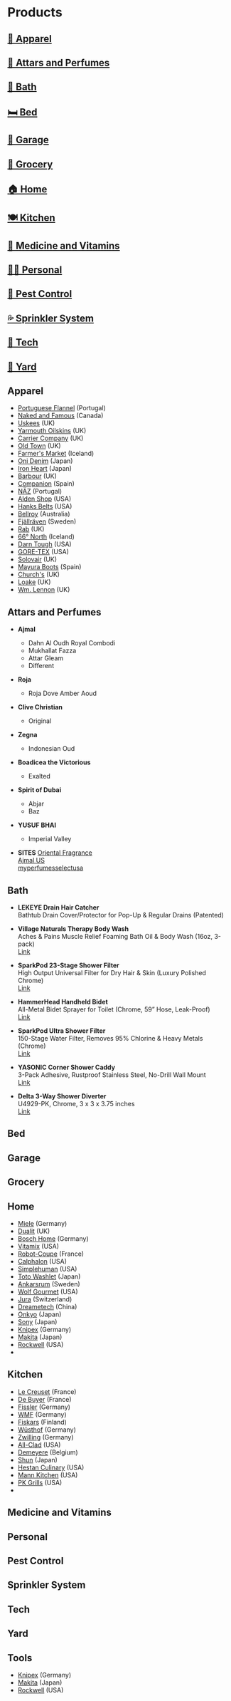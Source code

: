# Products

## [👕 Apparel](#Apparel)  
## [🧴 Attars and Perfumes](#Attars-and-Perfumes)  
## [🛁 Bath](#Bath)  
## [🛏️ Bed](#Bed)  
## [🚗 Garage](#Garage)  
## [🛒 Grocery](#Grocery)  
## [🏠 Home](#Home)  
## [🍽️ Kitchen](#Kitchen)  
## [💊 Medicine and Vitamins](#Medicine-and-Vitamins)  
## [🧑‍⚕️ Personal](#Personal)  
## [🐜 Pest Control](#Pest-Control)  
## [💦 Sprinkler System](#Sprinkler-System)  
## [📱 Tech](#Tech)  
## [🌿 Yard](#Yard)  

## Apparel
- [Portuguese Flannel](https://www.portugueseflannel.com/) (Portugal)   
- [Naked and Famous](https://www.nakedandfamousdenim.com/) (Canada)   
- [Uskees](https://uskees.com/) (UK)   
- [Yarmouth Oilskins](https://www.yarmouthoilskins.com/) (UK)   
- [Carrier Company](https://carriercompany.co.uk/) (UK)   
- [Old Town](https://www.old-town.co.uk/) (UK)   
- [Farmer's Market](https://farmersmarket.is/) (Iceland)   
- [Oni Denim](https://www.onidenim.com/) (Japan)   
- [Iron Heart](https://www.ironheart.co.uk/) (Japan)   
- [Barbour](https://www.barbour.com/us/) (UK)   
- [Companion](https://companiondenim.com/) (Spain)   
- [NÄZ](https://naz.pt/) (Portugal)   
- [Alden Shop](https://www.aldenshop.com/) (USA)   
- [Hanks Belts](https://www.hanksbelts.com/) (USA)     
- [Bellroy](https://bellroy.com/) (Australia)   
- [Fjällräven](https://www.fjallraven.com/) (Sweden)   
- [Rab](https://rab.equipment/) (UK)   
- [66° North](https://www.66north.com/) (Iceland)   
- [Darn Tough](https://darntough.com/) (USA)   
- [GORE-TEX](https://www.gore-tex.com/outerwear) (USA)
- [Solovair](https://www.solovairdirect.com/) (UK)   
- [Mayura Boots](https://www.mayuraboots.com/) (Spain)   
- [Church's](https://www.church-footwear.com/) (UK)   
- [Loake](https://www.loake.co.uk/) (UK)   
- [Wm. Lennon](https://www.wmlennon.com/) (UK)
  
## Attars and Perfumes    
- **Ajmal**
    - Dahn Al Oudh Royal Combodi
    - Mukhallat Fazza
    - Attar Gleam
    - Different
- **Roja**
    - Roja Dove Amber Aoud
- **Clive Christian**
    - Original
- **Zegna**
    - Indonesian Oud
- **Boadicea the Victorious**
    - Exalted 
- **Spirit of Dubai**
    - Abjar
    - Baz
- **YUSUF BHAI**
    - Imperial Valley

- **SITES**
  [Oriental Fragrance](https://www.oriental-fragrance.com/en/)   
  [Ajmal US](https://ajmalperfumeus.com/?srsltid=AfmBOoqUszccJ1xAiaZn4UIWcQYb0e4TNhRBia_gD0uMFdYjfcN4WBbu)   
  [myperfumesselectusa](https://www.myperfumesselectusa.com/)   


## Bath    

- **LEKEYE Drain Hair Catcher**  
  Bathtub Drain Cover/Protector for Pop-Up & Regular Drains (Patented)

- **Village Naturals Therapy Body Wash**  
  Aches & Pains Muscle Relief Foaming Bath Oil & Body Wash (16oz, 3-pack)  
  [Link](https://www.notion.so/Village-Naturals-Therapy-Aches-and-Pains-Muscle-Relief-Foaming-Bath-Oil-and-Body-Wash-16oz-3-pack-19f56238083b80788c73cb4d0f305c41?pvs=21)

- **SparkPod 23-Stage Shower Filter**  
  High Output Universal Filter for Dry Hair & Skin (Luxury Polished Chrome)  
  [Link](https://www.notion.so/SparkPod-23-Stage-Shower-Head-Filter-for-Dry-Hair-and-Skin-High-Output-Universal-Shower-Filters-to-19f56238083b8004aad3ca9e3f6db200?pvs=21)

- **HammerHead Handheld Bidet**  
  All-Metal Bidet Sprayer for Toilet (Chrome, 59” Hose, Leak-Proof)  
  [Link](https://www.notion.so/HammerHead-Showers-All-Metal-Handheld-Bidet-Sprayer-for-Toilet-Chrome-Handheld-Bidet-Attachment-19f56238083b80b98c23e160a9554235?pvs=21)

- **SparkPod Ultra Shower Filter**  
  150-Stage Water Filter, Removes 95% Chlorine & Heavy Metals (Chrome)  
  [Link](https://www.notion.so/SparkPod-Ultra-Shower-Filter-Shower-Head-Water-Filter-Cartridge-150-Stage-Equivalent-Removes-Up-19f56238083b8099b269e640107e1bb0?pvs=21)

- **YASONIC Corner Shower Caddy**  
  3-Pack Adhesive, Rustproof Stainless Steel, No-Drill Wall Mount  
  [Link](https://www.notion.so/YASONIC-Corner-Shower-Caddy-3-Pack-Adhesive-Shower-Caddy-with-Soap-Holder-and-12-Hooks-Rustproof-S-19f56238083b80f29604c051af84a219?pvs=21)

- **Delta 3-Way Shower Diverter**  
  U4929-PK, Chrome, 3 x 3 x 3.75 inches  
  [Link](https://www.notion.so/Delta-Faucet-U4929-PK-3-Way-Shower-Arm-Diverter-for-Handshower-Chrome-3-x-3-x-3-75-inches-1a056238083b80a2bd66ea051521b0ed?pvs=21)


## Bed    

## Garage    

## Grocery    

## Home     
- [Miele](https://www.miele.com/) (Germany)    
- [Dualit](https://www.dualit.com/) (UK)   
- [Bosch Home](https://www.bosch-home.com/us/) (Germany)   
- [Vitamix](https://www.vitamix.com/us/en_us) (USA)     
- [Robot-Coupe](https://www.robot-coupe.com/uk/en_GB) (France)    
- [Calphalon](https://www.calphalon.com/) (USA)    
- [Simplehuman](https://www.simplehuman.com/) (USA)   
- [Toto Washlet](https://www.totousa.com/products/washlet) (Japan)    
- [Ankarsrum](https://www.ankarsrum.com/us/) (Sweden)    
- [Wolf Gourmet](https://wolfgourmet.com/) (USA)   
- [Jura](https://us.jura.com/en) (Switzerland)   
- [Dreametech](https://www.dreametech.com/) (China)   
- [Onkyo](https://onkyo.com/) (Japan)    
- [Sony](https://electronics.sony.com/audio/headphones/headband/p/wh1000xm4-b) (Japan)
- [Knipex](https://www.knipex-tools.com/) (Germany)   
- [Makita](https://www.makitatools.com/) (Japan)   
- [Rockwell](https://getrockwell.com/) (USA)
- 
## Kitchen  
- [Le Creuset](https://www.lecreuset.com/) (France)   
- [De Buyer](https://www.debuyer.com/) (France)   
- [Fissler](https://www.fissler.com/) (Germany)   
- [WMF](https://www.wmf.com/) (Germany)   
- [Fiskars](https://www.fiskars.com/) (Finland)   
- [Wüsthof](https://www.wusthof.com/) (Germany)   
- [Zwilling](https://www.zwilling.com/us/) (Germany)   
- [All-Clad](https://www.all-clad.com/) (USA)   
- [Demeyere](https://www.zwilling.com/us/demeyere/cookware/industry-5/) (Belgium)   
- [Shun](https://shun.kaiusa.com/) (Japan)  
- [Hestan Culinary](https://hestanculinary.com/collections/best-sellers) (USA)   
- [Mann Kitchen](https://mannkitchen.com/products/the-original-pepper-cannon-pepper-mill) (USA)   
- [PK Grills](https://www.pkgrills.com/) (USA)   
- 
## Medicine and Vitamins  

## Personal  

## Pest Control  

## Sprinkler System  

## Tech  

## Yard    






## Tools
- [Knipex](https://www.knipex-tools.com/) (Germany)
- [Makita](https://www.makitatools.com/) (Japan)
- [Rockwell](https://getrockwell.com/) (USA)
